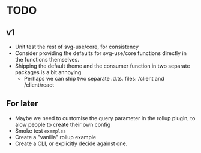 # TODO

## v1

- Unit test the rest of svg-use/core, for consistency
- Consider providing the defaults for svg-use/core functions directly in the
  functions themselves.
- Shipping the default theme and the consumer function in two separate packages
  is a bit annoying
  - Perhaps we can ship two separate .d.ts. files: /client and /client/react

## For later

- Maybe we need to customise the query parameter in the rollup plugin, to alow
  people to create their own config
- Smoke test `examples`
- Create a "vanilla" rollup example
- Create a CLI, or explicitly decide against one.
